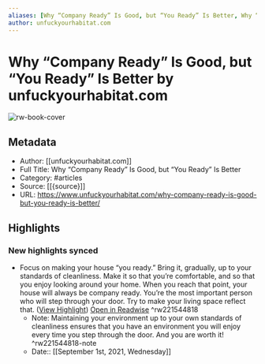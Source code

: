 ```yaml
---
aliases: [Why “Company Ready” Is Good, but “You Ready” Is Better, Why “Company Ready” Is Good, but “You Ready” Is Better]
author: unfuckyourhabitat.com
---
```

# Why “Company Ready” Is Good, but “You Ready” Is Better by unfuckyourhabitat.com

![rw-book-cover](https://readwise-assets.s3.amazonaws.com/static/images/article3.5c705a01b476.png)

## Metadata
- Author: [[unfuckyourhabitat.com]]
- Full Title: Why “Company Ready” Is Good, but “You Ready” Is Better
- Category: #articles
- Source: [[{source}]]
- URL: https://www.unfuckyourhabitat.com/why-company-ready-is-good-but-you-ready-is-better/

## Highlights
### New highlights synced
- Focus on making your house “you ready.” Bring it, gradually, up to your standards of cleanliness. Make it so that you’re comfortable, and so that you enjoy looking around your home. When you reach that point, your house will always be company ready. You’re the most important person who will step through your door. Try to make your living space reflect that. ([View Highlight](https://instapaper.com/read/1441109258/17343007)) [Open in Readwise](https://readwise.io/open/221544818) ^rw221544818
    - Note: Maintaining your environment up to your own standards of cleanliness ensures that you have an environment you will enjoy every time you step through the door. And you are worth it! ^rw221544818-note
    - Date:: [[September 1st, 2021, Wednesday]]

